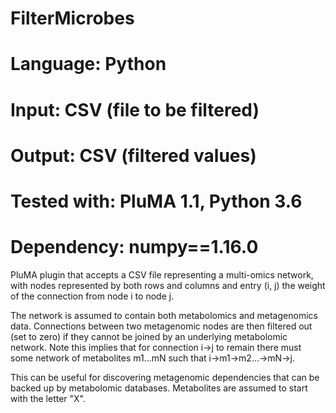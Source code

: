 # FilterMicrobes
# Language: Python
# Input: CSV (file to be filtered)
# Output: CSV (filtered values)
# Tested with: PluMA 1.1, Python 3.6
# Dependency: numpy==1.16.0

PluMA plugin that accepts a CSV file representing a multi-omics network,
with nodes represented by both rows and columns and entry (i, j) the weight
of the connection from node i to node j.

The network is assumed to contain both metabolomics and metagenomics data.
Connections between two metagenomic nodes are then filtered out (set to zero)
if they cannot be joined by an underlying metabolomic network.  Note this implies
that for connection i->j to remain there must some network of metabolites
m1...mN such that i->m1->m2...->mN->j.

This can be useful for discovering metagenomic dependencies that can be
backed up by metabolomic databases.  Metabolites are assumed to start with
the letter "X".


